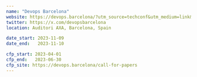 ```yaml
---
name: "Devops Barcelona"
website: https://devops.barcelona/?utm_source=techconf&utm_medium=link&utm_campaign=devops-barcelona-2023&utm_id=devops-barcelona-2023
twitter: https://x.com/devopsbarcelona
location: Auditori AXA, Barcelona, Spain

date_start: 2023-11-09
date_end:   2023-11-10

cfp_start: 2023-04-01
cfp_end:   2023-06-30
cfp_site: https://devops.barcelona/call-for-papers
---
```


